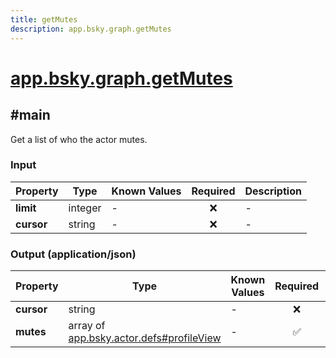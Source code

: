 ```yaml
---
title: getMutes
description: app.bsky.graph.getMutes
---
```


# [app.bsky.graph.getMutes](https://github.com/myConsciousness/atproto.dart/blob/main/lexicons/app/bsky/graph/getMutes.json)

## #main

Get a list of who the actor mutes.

### Input

| Property | Type | Known Values | Required | Description |
| --- | --- | --- | :---: | --- |
| **limit** | integer | - | ❌ | - |
| **cursor** | string | - | ❌ | - |

### Output (application/json)

| Property | Type | Known Values | Required | Description |
| --- | --- | --- | :---: | --- |
| **cursor** | string | - | ❌ | - |
| **mutes** | array of [app.bsky.actor.defs#profileView](../../../../lexicons/app/bsky/actor/defs.md#profileview) | - | ✅ | - |
